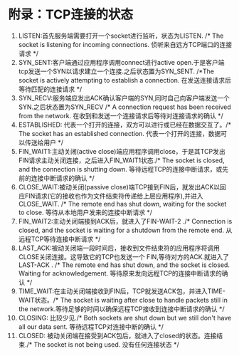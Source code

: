 # 附录：TCP连接的状态

1. LISTEN:首先服务端需要打开一个socket进行监听，状态为LISTEN. /* The socket is listening for incoming connections. 侦听来自远方TCP端口的连接请求 */ 
2. SYN_SENT:客户端通过应用程序调用connect进行active open.于是客户端tcp发送一个SYN以请求建立一个连接.之后状态置为SYN_SENT. /*The socket is actively attempting to establish a connection. 在发送连接请求后等待匹配的连接请求 */ 
3. SYN_RECV:服务端应发出ACK确认客户端的SYN,同时自己向客户端发送一个SYN.之后状态置为SYN_RECV /* A connection request has been received from the network. 在收到和发送一个连接请求后等待对连接请求的确认 */ 
4. ESTABLISHED: 代表一个打开的连接，双方可以进行或已经在数据交互了。/* The socket has an established connection. 代表一个打开的连接，数据可以传送给用户 */ 
5. FIN_WAIT1:主动关闭(active close)端应用程序调用close，于是其TCP发出FIN请求主动关闭连接，之后进入FIN_WAIT1状态./* The socket is closed, and the connection is shutting down. 等待远程TCP的连接中断请求，或先前的连接中断请求的确认 */ 
6. CLOSE_WAIT:被动关闭(passive close)端TCP接到FIN后，就发出ACK以回应FIN请求(它的接收也作为文件结束符传递给上层应用程序),并进入CLOSE_WAIT. /* The remote end has shut down, waiting for the socket to close. 等待从本地用户发来的连接中断请求 */ 
7. FIN_WAIT2:主动关闭端接到ACK后，就进入了FIN-WAIT-2 ./* Connection is closed, and the socket is waiting for a shutdown from the remote end. 从远程TCP等待连接中断请求 */ 
8. LAST_ACK:被动关闭端一段时间后，接收到文件结束符的应用程序将调用CLOSE关闭连接。这导致它的TCP也发送一个 FIN,等待对方的ACK.就进入了LAST-ACK . /* The remote end has shut down, and the socket is closed. Waiting for acknowledgement. 等待原来发向远程TCP的连接中断请求的确认 */ 
9. TIME_WAIT:在主动关闭端接收到FIN后，TCP就发送ACK包，并进入TIME-WAIT状态。/* The socket is waiting after close to handle packets still in the network.等待足够的时间以确保远程TCP接收到连接中断请求的确认 */ 
10. CLOSING: 比较少见./* Both sockets are shut down but we still don't have all our data sent. 等待远程TCP对连接中断的确认 */ 
11. CLOSED: 被动关闭端在接受到ACK包后，就进入了closed的状态。连接结束./* The socket is not being used. 没有任何连接状态 */ 
